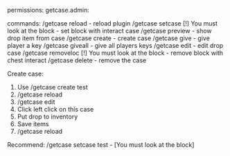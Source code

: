 permissions:
  getcase.admin:
 
commands:
  /getcase reload - reload plugin
  /getcase setcase <name> [!] You must look at the block - set block with interact case
  /getcase preview <name> - show drop item from case
  /getcase create <name> - create case
  /getcase give <name> <player> <amount> - give player a key
  /getcase giveall <name> <amount> - give all players keys
  /getcase edit - edit drop case
  /getcase removeloc [!] You must look at the block - remove block with chest interact
  /getcase delete <name> - remove the case

Create case:
1. Use /getcase create test
2. /getcase reload
3. /getcase edit
4. Click left click on this case
5. Put drop to inventory
6. Save items
7. /getcase reload

Recommend:
/getcase setcase test - [You must look at the block]
